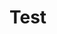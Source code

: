 # Test

<!--Read about general QA that applies to the entire Green Energy Hub [here](https://github.com/Energinet-DataHub/green-energy-hub/blob/main/docs/qa.md).-->
